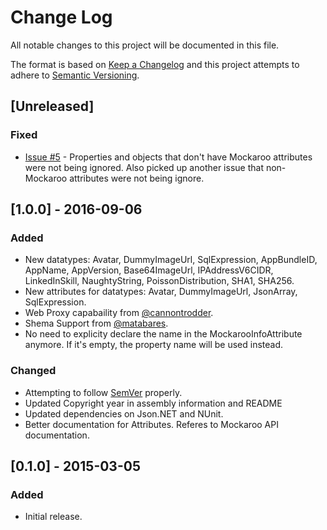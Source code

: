 # Change Log
All notable changes to this project will be documented in this file.

The format is based on [Keep a Changelog](http://keepachangelog.com/) 
and this project attempts to adhere to [Semantic Versioning](http://semver.org/).

## [Unreleased]
### Fixed
- [Issue #5](https://github.com/amogram/NMockaroo/issues/5) - Properties and objects that don't have Mockaroo attributes were not being ignored.  Also picked up another issue that non-Mockaroo attributes were not being ignore.

## [1.0.0] - 2016-09-06
### Added
- New datatypes: Avatar, DummyImageUrl, SqlExpression, AppBundleID, AppName, AppVersion, Base64ImageUrl, IPAddressV6CIDR, LinkedInSkill, NaughtyString, PoissonDistribution, SHA1, SHA256. 
- New attributes for datatypes: Avatar, DummyImageUrl, JsonArray, SqlExpression.
- Web Proxy capabaility from [@cannontrodder](https://github.com/cannontrodder).
- Shema Support from [@matabares](https://github.com/matabares).
- No need to explicity declare the name in the MockarooInfoAttribute anymore.  If it's empty, the property name will be used instead.

### Changed
- Attempting to follow [SemVer](http://semver.org) properly. 
- Updated Copyright year in assembly information and README
- Updated dependencies on Json.NET and NUnit.
- Better documentation for Attributes.  Referes to Mockaroo API documentation.

## [0.1.0] - 2015-03-05
### Added
- Initial release.
